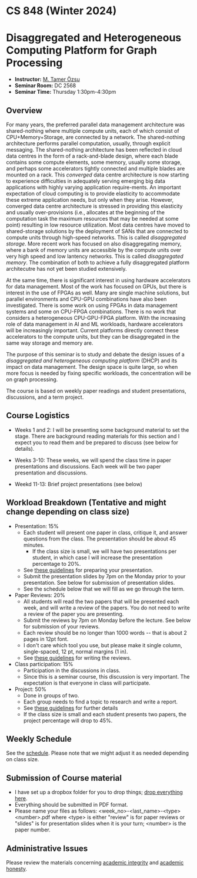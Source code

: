 # CS 848 (Winter 2024)
# Disaggregated and Heterogeneous Computing Platform for Graph Processing

+ **Instructor:** [M. Tamer Özsu](https://cs.uwaterloo.ca/~tozsu/)
+ **Seminar Room:** DC 2568
+ **Seminar Time:** Thursday 1:30pm-4:30pm

## Overview
For many years, the preferred parallel data management architecture was shared-nothing where multiple compute units, each of which consist of CPU+Memory+Storage, are connected by a network. The shared-nothing architecture performs parallel computation, usually, through explicit messaging. The shared-nothing architecture has been reflected in cloud data centres in the form of a rack-and-blade design, where each blade contains some compute elements, some memory, usually some storage, and perhaps some accelerators tightly connected and multiple blades are mounted on a rack. This _converged_ data centre architecture is now starting to experience difficulties in adequately serving emerging big data applications with highly varying application require-ments. An important expectation of cloud computing is to provide elasticity to accommodate these extreme application needs, but only when they arise. However,  converged data centre architecture is stressed in providing this elasticity and usually over-provisions (i.e., allocates at the beginning of the computation task the maximum resources that may be needed at some point) resulting in low resource utilization. Most data centres have moved to shared-storage solutions by the deployment of SANs that are connected to compute units through high-speed networks. This is called _disaggregated storage_. More recent work has focused on also disaggregating memory, where a bank of memory units are accessible by the compute units over very high speed and low lantency networks. This is called _disaggregated memory_. The combination of both to achieve a fully disaggregated platform architecutre has not yet been studied extensively.

At the same time, there is significant interest in using hardware accelerators for data management. Most of the work has focused on GPUs, but there is interest in the use of FPGAs as well. Many are single machine solutions, but parallel environments and CPU-GPU combinations have also been investigated. There is some work on using FPGAs in data management systems and some on CPU-FPGA combinations. There is no work that considers a heterogeneous CPU-GPU-FPGA platform.  With the increasing role of data management in AI and ML workloads, hardware accelerators will be increasingly important. Current platforms directly connect these accelerators to the compute units, but they can be disaggregated in the same way storage and memory are. 

The purpose of this seminar is to study and debate the design issues of a _disaggregated and heterogeneous computing platform_ (DHCP) and its impact on data management. The design space is quite large, so when more focus is needed by fixing specific workloads, the concentration will be on graph processing.

The course is based on weekly paper readings and student presentations, discussions, and a term project. 

## Course Logistics

+ Weeks 1 and 2: I will be presenting some background material to set the stage. There are background reading materials for this section and I expect you to read them and be prepared to discuss (see below for details).

+ Weeks 3-10: These weeks, we will spend the class time in paper presentations and discussions. Each week will be two paper presentation and discussions.

+ Weekd 11-13: Brief project presentations (see below)


## Workload Breakdown (Tentative and might change depending on class size)
+ Presentation: 15%
    + Each student will present one paper in class, critique it, and answer questions from the class. The presentation should be about 45 minutes.
        + If the class size is small, we will have two presentations per student, in which case I will increase the presentation percentage to 20%.
    + See [these guidelines](Guideline.md) for preparing your presentation.
    + Submit the presentation slides by 7pm on the Monday prior to your presentation. See below for submission of presentation slides.
    + See the schedule below that we will fill as we go through the term.
+ Paper Reviews: 20%
    + All students will read the two papers that will be presented each week, and will write a review of the papers. You do not need to write a review of the paper you are presenting.
    + Submit the reviews by 7pm on Monday before the lecture. See below for submission of your reviews.
    + Each review should be no longer than 1000 words -- that is about 2 pages in 12pt font.
    + I don't care which tool you use, but please make it single column, single-spaced, 12 pt, normal margins (1 in).
    + See [these guidelines](Reviews.md) for writing the reviews.
+ Class participation: 15%
    + Participation in the discussions in class.
    + Since this is a seminar course, this discussion is very important. The expectation is that everyone in class will participate.
+ Project: 50%
    + Done in groups of two.
    + Each group needs to find a topic to research and write a report.
    + See [these guidelines](Project.md) for further details
    + If the class size is small and each student presents two papers, the project percentage will drop to 45%.


## Weekly Schedule
See the [schedule](Schedule.md). Please note that we might adjust it as needed depending on class size.

## Submission of Course material
* I have set up a dropbox folder for you to drop things; [drop everything here](https://www.dropbox.com/request/qHrYhkK8ZwiTbbPCMUiH).
* Everything should be submitted in PDF format.
* Please name your files as follows: &lt;week_no&gt;-&lt;last_name&gt;-&lt;type&gt;&lt;number&gt;.pdf where &lt;type&gt; is either "review" is for paper reviews or "slides" is for presentation slides when it is your turn; &lt;number&gt; is the paper number.

## Administrative Issues 

Please review the materials concerning [academic integrity](https://uwaterloo.ca/library/research-supports/academic-integrity/graduate-academic-integrity-module) and [academic honesty](https://uwaterloo.ca/academic-integrity/integrity-students).



